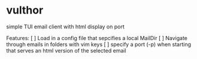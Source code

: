 # vulthor
simple TUI email client with html display on port

Features:
[ ] Load in a config file that sepcifies a local MailDir
[ ] Navigate through emails in folders with vim keys
[ ] specify a port (-p) when starting that serves an html version of the selected email  
